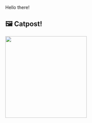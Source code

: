 Hello there!



## 🖼️ Catpost!

<sub>
    <img src="https://cdn2.thecatapi.com/images/txp85Eh2D.jpg" height="256">
</sub>

